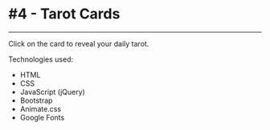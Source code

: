 # #4 - Tarot Cards
---
Click on the card to reveal your daily tarot.

Technologies used:
- HTML
- CSS
- JavaScript (jQuery)
- Bootstrap
- Animate.css
- Google Fonts 
